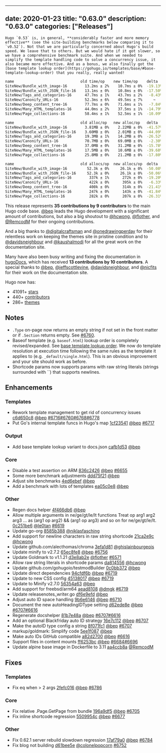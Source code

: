 
---
date: 2020-01-23
title: "0.63.0"
description: "0.63.0"
categories: ["Releases"]
---

	Hugo `0.53` is, in general, **considerably faster and more memory effective** (see the site-building benchmarks below comparing it to `v0.52`). Not that we are particularly concerned about Hugo's build speed. We leave that to others. But we would hate if it got slower, so we have a comprehensive benchmark suite. And when we needed to simplify the template handling code to solve a concurrency issue, it also became more effective. And as a bonus, we also finally got the [base template lookup order](https://gohugo.io/templates/base/#base-template-lookup-order) that you really, really wanted!

```bash
name                              old time/op    new time/op    delta
SiteNew/Bundle_with_image-16        13.2ms ± 2%    10.7ms ± 0%  -19.13%  (p=0.029 n=4+4)
SiteNew/Bundle_with_JSON_file-16    13.1ms ± 0%    10.8ms ± 0%  -17.50%  (p=0.029 n=4+4)
SiteNew/Tags_and_categories-16      47.7ms ± 1%    43.7ms ± 2%   -8.43%  (p=0.029 n=4+4)
SiteNew/Canonify_URLs-16            52.3ms ± 6%    49.5ms ± 7%     ~     (p=0.200 n=4+4)
SiteNew/Deep_content_tree-16        77.7ms ± 0%    71.6ms ± 1%   -7.84%  (p=0.029 n=4+4)
SiteNew/Many_HTML_templates-16      44.0ms ± 2%    37.5ms ± 1%  -14.79%  (p=0.029 n=4+4)
SiteNew/Page_collections-16         58.4ms ± 1%    52.5ms ± 1%  -10.09%  (p=0.029 n=4+4)

name                              old alloc/op   new alloc/op   delta
SiteNew/Bundle_with_image-16        3.81MB ± 0%    2.22MB ± 0%  -41.57%  (p=0.029 n=4+4)
SiteNew/Bundle_with_JSON_file-16    3.60MB ± 0%    2.01MB ± 0%  -44.09%  (p=0.029 n=4+4)
SiteNew/Tags_and_categories-16      19.3MB ± 1%    14.2MB ± 0%  -26.52%  (p=0.029 n=4+4)
SiteNew/Canonify_URLs-16            70.7MB ± 0%    69.0MB ± 0%   -2.30%  (p=0.029 n=4+4)
SiteNew/Deep_content_tree-16        37.0MB ± 0%    31.2MB ± 0%  -15.78%  (p=0.029 n=4+4)
SiteNew/Many_HTML_templates-16      17.5MB ± 0%    10.6MB ± 0%  -39.68%  (p=0.029 n=4+4)
SiteNew/Page_collections-16         25.8MB ± 0%    21.2MB ± 0%  -17.80%  (p=0.029 n=4+4)

name                              old allocs/op  new allocs/op  delta
SiteNew/Bundle_with_image-16         52.3k ± 0%     26.1k ± 0%  -50.08%  (p=0.029 n=4+4)
SiteNew/Bundle_with_JSON_file-16     52.3k ± 0%     26.1k ± 0%  -50.06%  (p=0.029 n=4+4)
SiteNew/Tags_and_categories-16        337k ± 1%      272k ± 0%  -19.20%  (p=0.029 n=4+4)
SiteNew/Canonify_URLs-16              422k ± 0%      395k ± 0%   -6.33%  (p=0.029 n=4+4)
SiteNew/Deep_content_tree-16          400k ± 0%      314k ± 0%  -21.41%  (p=0.029 n=4+4)
SiteNew/Many_HTML_templates-16        247k ± 0%      143k ± 0%  -41.84%  (p=0.029 n=4+4)
SiteNew/Page_collections-16           282k ± 0%      207k ± 0%  -26.31%  (p=0.029 n=4+4)
```

This release represents **35 contributions by 9 contributors** to the main Hugo code base. [@bep](https://github.com/bep) leads the Hugo development with a significant amount of contributions, but also a big shoutout to [@hcwong](https://github.com/hcwong), [@flother](https://github.com/flother), and [@RemcodM](https://github.com/RemcodM) for their ongoing contributions.

And a big thanks to [@digitalcraftsman](https://github.com/digitalcraftsman) and [@onedrawingperday](https://github.com/onedrawingperday) for their relentless work on keeping the themes site in pristine condition and to [@davidsneighbour](https://github.com/davidsneighbour) and [@kaushalmodi](https://github.com/kaushalmodi) for all the great work on the documentation site.

Many have also been busy writing and fixing the documentation in [hugoDocs](https://github.com/gohugoio/hugoDocs), 
which has received **13 contributions by 10 contributors**. A special thanks to [@bep](https://github.com/bep), [@jeffscottlevine](https://github.com/jeffscottlevine), [@davidsneighbour](https://github.com/davidsneighbour), and [@nicfits](https://github.com/nicfits) for their work on the documentation site.


Hugo now has:

* 41091+ [stars](https://github.com/gohugoio/hugo/stargazers)
* 440+ [contributors](https://github.com/gohugoio/hugo/graphs/contributors)
* 286+ [themes](http://themes.gohugo.io/)

## Notes

* `.Type` on-page now returns an empty string if not set in the front matter or if `.Section` returns empty. See [#6760](https://github.com/gohugoio/hugo/issues/6760).
* Baseof template (e.g. `baseof.html`) lookup order is completely revised/expanded. See [base template lookup order](https://gohugo.io/templates/base/#base-template-lookup-order). We now do template resolution at execution time following the same rules as the template it applies to (e.g. `_default/single.html`). This is an obvious improvement and your site should work as before.
* Shortcode params now supports params with raw string literals (strings surrounded with \`\`) that supports newlines.

## Enhancements

### Templates

* Rework template management to get rid of concurrency issues [c6d650c8](https://github.com/gohugoio/hugo/commit/c6d650c8c8b22fdc7ddedc1e42a3ca698e1390d6) [@bep](https://github.com/bep) [#6716](https://github.com/gohugoio/hugo/issues/6716)[#6760](https://github.com/gohugoio/hugo/issues/6760)[#6768](https://github.com/gohugoio/hugo/issues/6768)[#6778](https://github.com/gohugoio/hugo/issues/6778)
* Put Go's internal template funcs in Hugo's map [1cf23541](https://github.com/gohugoio/hugo/commit/1cf235412f98b42aefe368e99a0e9e95bae6eef7) [@bep](https://github.com/bep) [#6717](https://github.com/gohugoio/hugo/issues/6717)

### Output

* Add base template lookup variant to docs.json [cafb1d53](https://github.com/gohugoio/hugo/commit/cafb1d53c0927e2aef8abff1bf9095c90c6f3067) [@bep](https://github.com/bep) 

### Core

* Disable a test assertion on ARM [836c2426](https://github.com/gohugoio/hugo/commit/836c24261f9f175254256fb326d92a3db47e1c75) [@bep](https://github.com/bep) [#6655](https://github.com/gohugoio/hugo/issues/6655)
* Some more benchmark adjustments [ddd75f21](https://github.com/gohugoio/hugo/commit/ddd75f212110a3d6643a07301e377415f3d163bd) [@bep](https://github.com/bep) 
* Adjust site benchmarks [4ed6ebef](https://github.com/gohugoio/hugo/commit/4ed6ebef4ca71572a19bb890cb4c026a688b2b5b) [@bep](https://github.com/bep) 
* Add a benchmark with lots of templates [ea05c0e8](https://github.com/gohugoio/hugo/commit/ea05c0e8456e8dec71ffd796148355b0d8b36eb0) [@bep](https://github.com/bep) 

### Other

* Regen docs helper [4f466db6](https://github.com/gohugoio/hugo/commit/4f466db666dded1b6c6d1e6926e170f22164433a) [@bep](https://github.com/bep) 
* Allow multiple arguments in ne/ge/gt/le/lt functions Treat op arg1 arg2 arg3 ... as (arg1 op arg2) && (arg1 op arg3) and so on for ne/ge/gt/le/lt. [0c251be6](https://github.com/gohugoio/hugo/commit/0c251be66bf3ad4abafbc47583e394ca4e6ffcf1) [@le0tan](https://github.com/le0tan) [#6619](https://github.com/gohugoio/hugo/issues/6619)
* Update go-org [8585b388](https://github.com/gohugoio/hugo/commit/8585b388d27abde1ab6b6c63ad6addf4066ec8dd) [@niklasfasching](https://github.com/niklasfasching) 
* Add support for newline characters in raw string shortcode [21ca2e9c](https://github.com/gohugoio/hugo/commit/21ca2e9ce4255bfad2bb0576aff087a240acf70a) [@hcwong](https://github.com/hcwong) 
* Update github.com/alecthomas/chroma [3efa1d81](https://github.com/gohugoio/hugo/commit/3efa1d81219a6e7b41c9676e9cab446741f69055) [@ghislainbourgeois](https://github.com/ghislainbourgeois) 
* Update minify to v2.7.2 [65ec8fe8](https://github.com/gohugoio/hugo/commit/65ec8fe827efef5a14c4e1bc440a6df97d2f20a2) [@bep](https://github.com/bep) [#6756](https://github.com/gohugoio/hugo/issues/6756)
* Update Goldmark to v1.1.21 [d3e8ab2e](https://github.com/gohugoio/hugo/commit/d3e8ab2e39dcc27853b163079f4a82364286fe82) [@flother](https://github.com/flother) [#6571](https://github.com/gohugoio/hugo/issues/6571)
* Allow raw string literals in shortcode params [da814556](https://github.com/gohugoio/hugo/commit/da814556567eab9ba0ac5fef5314c3ad5ee50ccd) [@hcwong](https://github.com/hcwong) 
* Update github.com/gohugoio/testmodBuilder [0c0bb372](https://github.com/gohugoio/hugo/commit/0c0bb372858b5de58c15ccd300144e0bc205ffad) [@bep](https://github.com/bep) 
* Update direct dependencies [94cfdf6b](https://github.com/gohugoio/hugo/commit/94cfdf6befd657e46c9458b23f17d851cd2f7037) [@bep](https://github.com/bep) [#6719](https://github.com/gohugoio/hugo/issues/6719)
* Update to new CSS config [45138017](https://github.com/gohugoio/hugo/commit/451380177868e48127a33362aa8d553b90516fb5) [@bep](https://github.com/bep) [#6719](https://github.com/gohugoio/hugo/issues/6719)
* Update to Minify v2.7.0 [56354a63](https://github.com/gohugoio/hugo/commit/56354a63bb73271224a9300a4742dc1a2f551202) [@bep](https://github.com/bep) 
* Add support for freebsd/arm64 [aead8108](https://github.com/gohugoio/hugo/commit/aead8108b80d77e23c68a47fd8d86464310130be) [@dmgk](https://github.com/dmgk) [#6719](https://github.com/gohugoio/hugo/issues/6719)
* Update releasenotes_writer.go [df6e9efd](https://github.com/gohugoio/hugo/commit/df6e9efd8f345707932231ea23dc8713afb5b026) [@bep](https://github.com/bep) 
* Adjust auto ID space handling [9b6e6146](https://github.com/gohugoio/hugo/commit/9b6e61464b09ffe3423fb8d7c72bddb7a9ed5b98) [@bep](https://github.com/bep) [#6710](https://github.com/gohugoio/hugo/issues/6710)
* Document the new autoHeadingIDType setting [d62ede8e](https://github.com/gohugoio/hugo/commit/d62ede8e9e5883e7ebb023e49b82f07b45edc1c7) [@bep](https://github.com/bep) [#6707](https://github.com/gohugoio/hugo/issues/6707)[#6616](https://github.com/gohugoio/hugo/issues/6616)
* Regenerate docshelper [81b7e48a](https://github.com/gohugoio/hugo/commit/81b7e48a55092203aeee8785799e6fed3928760e) [@bep](https://github.com/bep) [#6707](https://github.com/gohugoio/hugo/issues/6707)[#6616](https://github.com/gohugoio/hugo/issues/6616)
* Add an optional Blackfriday auto ID strategy [16e7c112](https://github.com/gohugoio/hugo/commit/16e7c1120346bd853cf6510ffac8e94824bf2c7f) [@bep](https://github.com/bep) [#6707](https://github.com/gohugoio/hugo/issues/6707)
* Make the autoID type config a string [8f071fc1](https://github.com/gohugoio/hugo/commit/8f071fc159ce9a0fc0ea14a73bde8f299bedd109) [@bep](https://github.com/bep) [#6707](https://github.com/gohugoio/hugo/issues/6707)
* markup/goldmark: Simplify code [5ee1f087](https://github.com/gohugoio/hugo/commit/5ee1f0876f3ec8b79d6305298185dc821ead2d28) [@bep](https://github.com/bep) 
* Make auto IDs GitHub compatible [a82d2700](https://github.com/gohugoio/hugo/commit/a82d2700fcc772aada15d65b8f76913ca23f7404) [@bep](https://github.com/bep) [#6616](https://github.com/gohugoio/hugo/issues/6616)
* Support files in content mounts [ff6253bc](https://github.com/gohugoio/hugo/commit/ff6253bc7cf745e9c0127ddc9006da3c2c00c738) [@bep](https://github.com/bep) [#6684](https://github.com/gohugoio/hugo/issues/6684)[#6696](https://github.com/gohugoio/hugo/issues/6696)
* Update alpine base image in Dockerfile to 3.11 [aa4ccb8a](https://github.com/gohugoio/hugo/commit/aa4ccb8a1e9b8aa17397acf34049a2aa16b0b6cb) [@RemcodM](https://github.com/RemcodM) 

## Fixes

### Templates

* Fix eq when > 2 args [2fefc016](https://github.com/gohugoio/hugo/commit/2fefc01606fddb119f368c89fb2dedd452ad6547) [@bep](https://github.com/bep) [#6786](https://github.com/gohugoio/hugo/issues/6786)

### Core

* Fix relative .Page.GetPage from bundle [196a9df5](https://github.com/gohugoio/hugo/commit/196a9df585c4744e3280f37c1c24e469fce14b8c) [@bep](https://github.com/bep) [#6705](https://github.com/gohugoio/hugo/issues/6705)
* Fix inline shortcode regression [5509954c](https://github.com/gohugoio/hugo/commit/5509954c7e8b0ce8d5ea903b0ab639ea14b69acb) [@bep](https://github.com/bep) [#6677](https://github.com/gohugoio/hugo/issues/6677)

### Other

* Fix 0.62.1 server rebuild slowdown regression [17af79a0](https://github.com/gohugoio/hugo/commit/17af79a03e249a731cf5634ffea23ca00774333d) [@bep](https://github.com/bep) [#6784](https://github.com/gohugoio/hugo/issues/6784)
* Fix blog not building [d61bee5e](https://github.com/gohugoio/hugo/commit/d61bee5e0916b5d2b388e66ef85c336312a21a06) [@colonelpopcorn](https://github.com/colonelpopcorn) [#6752](https://github.com/gohugoio/hugo/issues/6752)






